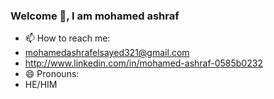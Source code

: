 ### Welcome 👋, I am mohamed ashraf


<!--- **mohamedashraf18/mohamedashraf18** is a ✨ _special_ ✨ repository because its `README.md` (this file) appears on your GitHub profile.

Here are some ideas to get you started:

- 🔭 I’m currently working on ...
- 🌱 I’m currently learning ...
- 👯 I’m looking to collaborate on ...
- 🤔 I’m looking for help with ...
--->
- 📫 How to reach me: 
- mohamedashrafelsayed321@gmail.com
- http://www.linkedin.com/in/mohamed-ashraf-0585b0232
- 😄 Pronouns:
- HE/HIM


